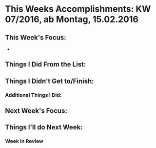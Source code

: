 # This Weeks Accomplishments: KW 07/2016, ab Montag, 15.02.2016

## This Week's Focus:
* 

## Things I Did From the List:



## Things I Didn't Get to/Finish:



### Additional Things I Did:




## Next Week's Focus: 




## Things I'll do Next Week:




### Week in Review
